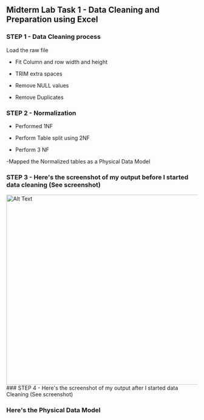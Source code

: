 ## Midterm Lab Task 1 - Data Cleaning and Preparation using Excel


### STEP 1 - Data Cleaning process
Load the raw file

- Fit Column and row width and height

- TRIM extra spaces

- Remove NULL values

- Remove Duplicates

### STEP 2 - Normalization
- Performed 1NF

- Perform Table split using 2NF

- Perform 3 NF

-Mapped the Normalized tables as a Physical Data Model

### STEP 3 - Here's the screenshot of my output before I started data cleaning (See screenshot) 

 <img src="Image/Uncleaned_DS_jobs.csv" alt="Alt Text" width="600" height="500">
### STEP 4 - Here's the screenshot of my output after I started data Cleaning (See screenshot) 


### Here's the Physical Data Model 
